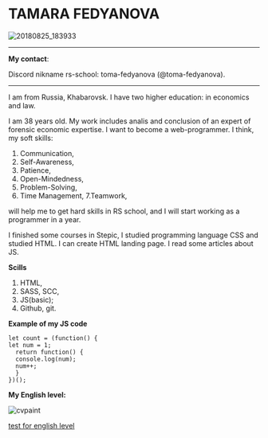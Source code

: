 # __TAMARA FEDYANOVA__
![20180825_183933](https://user-images.githubusercontent.com/112993598/205419444-fbcd0ae1-a8e4-424f-942f-3f3464a47bb9.jpg)
*********************
**My contact**: 

Discord nikname rs-school: toma-fedyanova (@toma-fedyanova).
****
 
 I am from Russia, Khabarovsk. I have two higher education: in economics and law.

 
 I am 38 years old. My work includes analis and conclusion of an expert of forensic economic expertise. 
I want to become a web-programmer. I think, my soft skills:
1. Communication,
2. Self-Awareness,
3. Patience,
4. Open-Mindedness,
5. Problem-Solving,
6. Time Management,
7.Teamwork,

will help me to get hard skills in RS school, and I will start working as a programmer in a year.

I finished some courses in Stepic, I studied programming language CSS and studied HTML. I can create HTML landing page. I read some articles about JS.

**Scills**
1. HTML,
2. SASS, SCC,
3. JS(basic);
4. Github, git.

**Example of my JS code**
```
let count = (function() {
let num = 1;
  return function() {
  console.log(num);
  num++;
  }
})();
```
**My English level:** 


![cvpaint](https://user-images.githubusercontent.com/112993598/205419487-6629ec7a-4eb7-4790-921b-decb9b6dae2c.png)

[test for english level ](https://www.efset.org/quick-check/ "www.efset.org")

